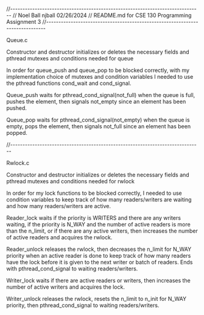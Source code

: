 //------------------------------------------------------------------------------
//  Noel Ball njball 02/26/2024
//  README.md for CSE 130 Programming Assignment 3
//------------------------------------------------------------------------------

Queue.c

Constructor and destructor initializes or deletes the necessary fields and pthread mutexes and conditions needed for queue

In order for queue_push and queue_pop to be blocked correctly, with my implementation choice of mutexes and condition variables I needed to use the pthread functions cond_wait and cond_signal. 

Queue_push waits for pthread_cond_signal(not_full) when the queue is full, pushes the element, then signals not_empty since an element has been pushed.

Queue_pop waits for pthread_cond_signal(not_empty) when the queue is empty, pops the element, then signals not_full since an element has been popped.

//------------------------------------------------------------------------------

Rwlock.c

Constructor and destructor initializes or deletes the necessary fields and pthread mutexes and conditions needed for rwlock

In order for my lock functions to be blocked correctly, I needed to use condition variables to keep track of how many readers/writers are waiting and how many readers/writers are active. 

Reader_lock waits if the priority is WRITERS and there are any writers waiting, if the priority is N_WAY and the number of active readers is more than the n_limit, or if there are any active writers, then increases the number of active readers and acquires the rwlock. 

Reader_unlock releases the rwlock, then decreases the n_limit for N_WAY priority when an active reader is done to keep track of how many readers have the lock before it is given to the next writer or batch of readers. Ends with pthread_cond_signal to waiting readers/writers. 

Writer_lock waits if there are active readers or writers, then increases the number of active writers and acquires the lock.

Writer_unlock releases the rwlock, resets the n_limit to n_init for N_WAY priority, then pthread_cond_signal to waiting readers/writers.  
